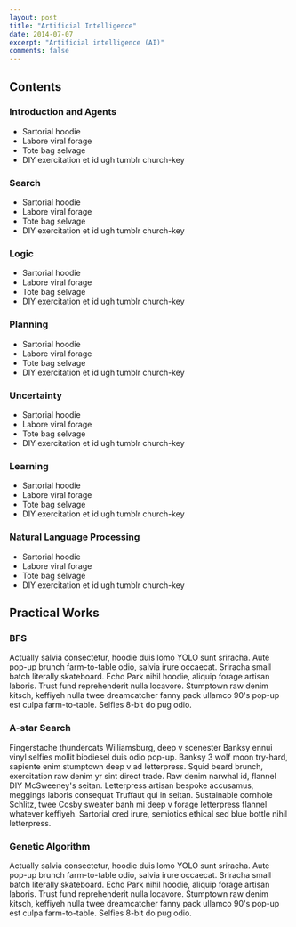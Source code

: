 ```yaml
---
layout: post
title: "Artificial Intelligence"
date: 2014-07-07
excerpt: "Artificial intelligence (AI)" 
comments: false
---
```


## Contents

### Introduction and Agents

* Sartorial hoodie
* Labore viral forage
* Tote bag selvage
* DIY exercitation et id ugh tumblr church-key

### Search

* Sartorial hoodie
* Labore viral forage
* Tote bag selvage
* DIY exercitation et id ugh tumblr church-key

### Logic

* Sartorial hoodie
* Labore viral forage
* Tote bag selvage
* DIY exercitation et id ugh tumblr church-key

### Planning

* Sartorial hoodie
* Labore viral forage
* Tote bag selvage
* DIY exercitation et id ugh tumblr church-key

### Uncertainty

* Sartorial hoodie
* Labore viral forage
* Tote bag selvage
* DIY exercitation et id ugh tumblr church-key

### Learning

* Sartorial hoodie
* Labore viral forage
* Tote bag selvage
* DIY exercitation et id ugh tumblr church-key

### Natural Language Processing

* Sartorial hoodie
* Labore viral forage
* Tote bag selvage
* DIY exercitation et id ugh tumblr church-key

## Practical Works

### BFS 

Actually salvia consectetur, hoodie duis lomo YOLO sunt sriracha. Aute pop-up brunch farm-to-table odio, salvia irure occaecat. Sriracha small batch literally skateboard. Echo Park nihil hoodie, aliquip forage artisan laboris. Trust fund reprehenderit nulla locavore. Stumptown raw denim kitsch, keffiyeh nulla twee dreamcatcher fanny pack ullamco 90's pop-up est culpa farm-to-table. Selfies 8-bit do pug odio.

### A-star Search

Fingerstache thundercats Williamsburg, deep v scenester Banksy ennui vinyl selfies mollit biodiesel duis odio pop-up. Banksy 3 wolf moon try-hard, sapiente enim stumptown deep v ad letterpress. Squid beard brunch, exercitation raw denim yr sint direct trade. Raw denim narwhal id, flannel DIY McSweeney's seitan. Letterpress artisan bespoke accusamus, meggings laboris consequat Truffaut qui in seitan. Sustainable cornhole Schlitz, twee Cosby sweater banh mi deep v forage letterpress flannel whatever keffiyeh. Sartorial cred irure, semiotics ethical sed blue bottle nihil letterpress.

### Genetic Algorithm 

Actually salvia consectetur, hoodie duis lomo YOLO sunt sriracha. Aute pop-up brunch farm-to-table odio, salvia irure occaecat. Sriracha small batch literally skateboard. Echo Park nihil hoodie, aliquip forage artisan laboris. Trust fund reprehenderit nulla locavore. Stumptown raw denim kitsch, keffiyeh nulla twee dreamcatcher fanny pack ullamco 90's pop-up est culpa farm-to-table. Selfies 8-bit do pug odio.

